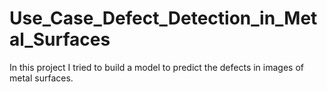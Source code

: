 # Use_Case_Defect_Detection_in_Metal_Surfaces
In this project I tried to build a model to predict the defects in images of metal surfaces.
